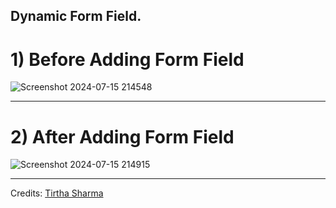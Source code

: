 Dynamic Form Field.
---

<h1> 1) Before Adding Form Field </h1>

![Screenshot 2024-07-15 214548](https://github.com/user-attachments/assets/137c4631-cc88-4c44-a66e-5141b0635288)

<hr>

<h1> 2) After Adding Form Field </h1>

![Screenshot 2024-07-15 214915](https://github.com/user-attachments/assets/b37cb1c6-7b89-46f4-bcae-3b405722b9c5)

<hr>

Credits: [Tirtha Sharma](https://github.com/genze121 "Tirtha Sharma")


